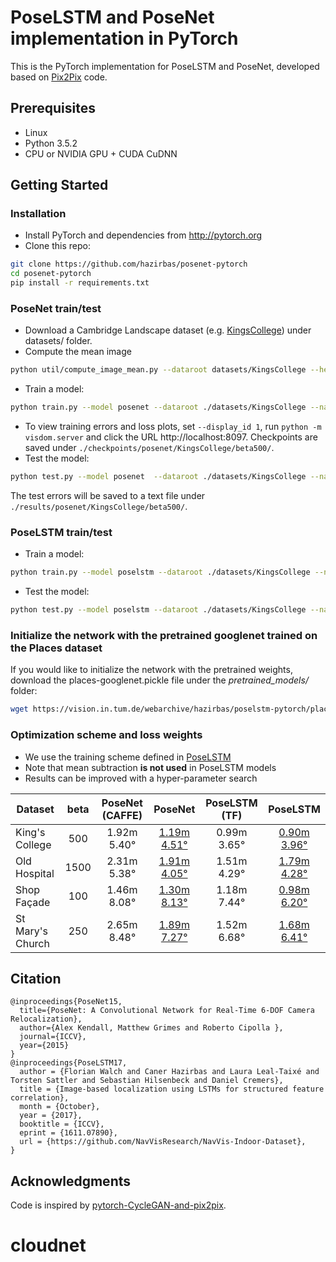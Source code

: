 # PoseLSTM and PoseNet implementation in PyTorch
This is the PyTorch implementation for PoseLSTM and PoseNet, developed based on [Pix2Pix](https://github.com/junyanz/pytorch-CycleGAN-and-pix2pix) code.

## Prerequisites
- Linux
- Python 3.5.2
- CPU or NVIDIA GPU + CUDA CuDNN

## Getting Started
### Installation
- Install PyTorch and dependencies from http://pytorch.org
- Clone this repo:
```bash
git clone https://github.com/hazirbas/posenet-pytorch
cd posenet-pytorch
pip install -r requirements.txt
```

### PoseNet train/test
- Download a Cambridge Landscape dataset (e.g. [KingsCollege](http://mi.eng.cam.ac.uk/projects/relocalisation/#dataset)) under datasets/ folder.
- Compute the mean image
```bash
python util/compute_image_mean.py --dataroot datasets/KingsCollege --height 256 --width 455 --save_resized_imgs
```
- Train a model:
```bash
python train.py --model posenet --dataroot ./datasets/KingsCollege --name posenet/KingsCollege/beta500 --beta 500 --gpu 0
```
- To view training errors and loss plots, set `--display_id 1`, run `python -m visdom.server` and click the URL http://localhost:8097. Checkpoints are saved under `./checkpoints/posenet/KingsCollege/beta500/`.
- Test the model:
```bash
python test.py --model posenet  --dataroot ./datasets/KingsCollege --name posenet/KingsCollege/beta500 --gpu 0
```
The test errors will be saved to a text file under `./results/posenet/KingsCollege/beta500/`.

### PoseLSTM train/test
- Train a model:
```bash
python train.py --model poselstm --dataroot ./datasets/KingsCollege --name poselstm/KingsCollege/beta500 --beta 500 --niter 1200 --gpu 0
```
- Test the model:
```bash
python test.py --model poselstm --dataroot ./datasets/KingsCollege --name poselstm/KingsCollege/beta500 --gpu 0
```

### Initialize the network with the pretrained googlenet trained on the Places dataset
If you would like to initialize the network with the pretrained weights, download the places-googlenet.pickle file under the *pretrained_models/* folder:
``` bash
wget https://vision.in.tum.de/webarchive/hazirbas/poselstm-pytorch/places-googlenet.pickle
```
### Optimization scheme and loss weights
* We use the training scheme defined in [PoseLSTM](https://arxiv.org/abs/1611.07890)
* Note that mean subtraction **is not used** in PoseLSTM models
* Results can be improved with a hyper-parameter search

| Dataset       | beta | PoseNet (CAFFE) | PoseNet | PoseLSTM (TF) | PoseLSTM |
| ------------- |:----:| :----: | :----: | :----: | :----: |
| King's College  | 500  | 1.92m 5.40° | [1.19m 4.51°](https://vision.in.tum.de/webarchive/hazirbas/poselstm-pytorch/posenet/KingsCollege.zip) | 0.99m 3.65° | [0.90m 3.96°](https://vision.in.tum.de/webarchive/hazirbas/poselstm-pytorch/poselstm/KingsCollege.zip)|
| Old Hospital   | 1500 | 2.31m 5.38° | [1.91m 4.05°](https://vision.in.tum.de/webarchive/hazirbas/poselstm-pytorch/posenet/OldHospital.zip) | 1.51m 4.29° | [1.79m 4.28°](https://vision.in.tum.de/webarchive/hazirbas/poselstm-pytorch/poselstm/OldHospital.zip)|
| Shop Façade    | 100  | 1.46m 8.08° | [1.30m 8.13°](https://vision.in.tum.de/webarchive/hazirbas/poselstm-pytorch/posenet/ShopFacade.zip) | 1.18m 7.44° | [0.98m 6.20°](https://vision.in.tum.de/webarchive/hazirbas/poselstm-pytorch/poselstm/ShopFacade.zip)|
| St Mary's Church | 250  | 2.65m 8.48° | [1.89m 7.27°](https://vision.in.tum.de/webarchive/hazirbas/poselstm-pytorch/posenet/StMarysChurch.zip) | 1.52m 6.68° | [1.68m 6.41°](https://vision.in.tum.de/webarchive/hazirbas/poselstm-pytorch/poselstm/StMarysChurch.zip) |

## Citation
```
@inproceedings{PoseNet15,
  title={PoseNet: A Convolutional Network for Real-Time 6-DOF Camera Relocalization},
  author={Alex Kendall, Matthew Grimes and Roberto Cipolla },
  journal={ICCV},
  year={2015}
}
@inproceedings{PoseLSTM17,
  author = {Florian Walch and Caner Hazirbas and Laura Leal-Taixé and Torsten Sattler and Sebastian Hilsenbeck and Daniel Cremers},
  title = {Image-based localization using LSTMs for structured feature correlation},
  month = {October},
  year = {2017},
  booktitle = {ICCV},
  eprint = {1611.07890},
  url = {https://github.com/NavVisResearch/NavVis-Indoor-Dataset},
}
```
## Acknowledgments
Code is inspired by [pytorch-CycleGAN-and-pix2pix]((https://github.com/junyanz/pytorch-CycleGAN-and-pix2pix)).
# cloudnet
